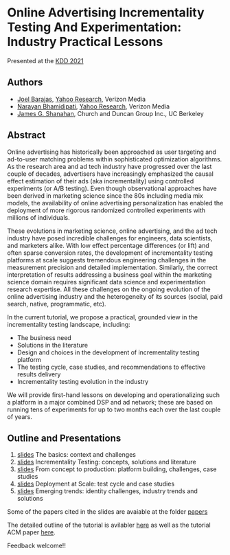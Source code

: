 # Online Advertising Incrementality Testing And Experimentation: Industry Practical Lessons

Presented at the [KDD 2021](https://www.kdd.org/kdd2021/)

## Authors
  - [Joel Barajas](http://www.linkedin.com/pub/joel-barajas/8/6b7/bb0), [Yahoo Research](https://research.yahoo.com/researchers/jbarajas?fr=crmas), Verizon Media
  - [Narayan Bhamidipati](https://www.linkedin.com/in/narayanb), [Yahoo Research](https://research.yahoo.com/researchers/narayanb?fr=crmas), Verizon Media
  - [James G. Shanahan](https://www.linkedin.com/in/jimis/), Church and Duncan Group Inc., UC Berkeley

## Abstract

Online advertising has historically been approached as user targeting and ad-to-user matching problems within sophisticated optimization algorithms. As the research area and ad tech industry have progressed over the last couple of decades, advertisers have increasingly emphasized the causal effect estimation of their ads (aka incrementality) using controlled experiments (or A/B testing). Even though observational approaches have been derived in marketing science since the 80s including media mix models, the availability of online advertising personalization has enabled the deployment of more rigorous randomized controlled experiments with millions of individuals.

These evolutions in marketing science, online advertising, and the ad tech industry have posed incredible challenges for engineers, data scientists, and marketers alike. With low effect percentage differences (or lift) and often sparse conversion rates, the development of incrementality testing platforms at scale suggests tremendous engineering challenges in the measurement precision and detailed implementation. Similarly, the correct interpretation of results addressing a business goal within the marketing science domain requires significant data science and experimentation research expertise. All these challenges on the ongoing evolution of the online advertising industry and the heterogeneity of its sources (social, paid search, native, programmatic, etc).

In the current tutorial, we propose a practical, grounded view in the incrementality testing landscape, including:
- The business need
- Solutions in the literature
- Design and choices in the development of incrementality testing platform
- The testing cycle, case studies, and recommendations to effective results delivery
- Incrementality testing evolution in the industry

We will provide first-hand lessons on developing and operationalizing such a platform in a major combined DSP and ad network; these are based on running tens of experiments for up to two months each over the last couple of years. 

## Outline and Presentations

1. [slides](presentations/inc_testing_part_1.pdf) The basics: context and challenges
2. [slides](presentations/inc_testing_part_2.pdf) Incrementality Testing: concepts, solutions and literature
3. [slides](presentations/inc_testing_part_3.pdf) From concept to production: platform building, challenges, case studies
4. [slides](presentations/inc_testing_part_4.pdf) Deployment at Scale: test cycle and case studies
5. [slides](presentations/inc_testing_part_5.pdf) Emerging trends: identity challenges, industry trends and solutions

Some of the papers cited in the slides are avaiable at the folder [papers](papers)

The detailed outline of the tutorial is avilabler [here](tutorial_detailed.pdf) as well as the tutorial ACM paper [here](kdd2021_inc_testing_tutorial.pdf).

Feedback welcome!! 
